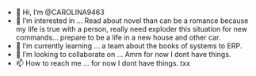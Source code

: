 - 👋 Hi, I’m @CAROLINA9463
- 👀 I’m interested in ... Read about novel than can be a romance because my life is true with a person, really need exploder this situation for new commands... prepare to be a life in a new house and other car.
- 🌱 I’m currently learning ... a team about the books of systems to ERP.
- 💞️ I’m looking to collaborate on ... Amm for now I dont have things.
- 📫 How to reach me ... for now I dont have things. txx

<!---
CAROLINA9463/CAROLINA9463 is a ✨ special ✨ repository because its `README.md` (this file) appears on your GitHub profile.
You can click the Preview link to take a look at your changes.
--->
